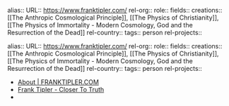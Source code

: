 alias::
URL:: https://www.franktipler.com/
rel-org::
role::
fields::
creations:: [[The Anthropic Cosmological Principle]], [[The Physics of Christianity]], [[The Physics of Immortality - Modern Cosmology, God and the Resurrection of the Dead]]
rel-country::
tags:: person
rel-projects::

alias::
URL:: https://www.franktipler.com/
rel-org::
role::
fields::
creations:: [[The Anthropic Cosmological Principle]], [[The Physics of Christianity]], [[The Physics of Immortality - Modern Cosmology, God and the Resurrection of the Dead]]
rel-country::
tags:: person
rel-projects::

- [About | FRANKTIPLER.COM](https://www.franktipler.com/)
- [Frank Tipler - Closer To Truth](https://closertotruth.com/contributor/frank-tipler/)
-
